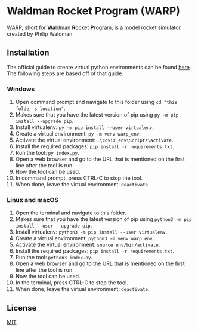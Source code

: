 # Waldman Rocket Program (WARP)

WARP, short for **Wa**ldman **R**ocket **P**rogram, is a model rocket simulator created by Philip Waldman.

## Installation

The official guide to create virtual python environments can be
found [here](https://packaging.python.org/guides/installing-using-pip-and-virtual-environments/). The following steps
are based off of that guide.

### Windows

1. Open command prompt and navigate to this folder using `cd "this folder's location"`.
2. Makes sure that you have the latest version of pip using `py -m pip install --upgrade pip`.
3. Install virtualenv: `py -m pip install --user virtualenv`.
4. Create a virtual environment: `py -m venv warp_env`.
5. Activate the virtual environment: `.\coviz_env\Scripts\activate`.
6. Install the required packages: `pip install -r requirements.txt`.
7. Run the tool: `py index.py`.
8. Open a web browser and go to the URL that is mentioned on the first line after the tool is run.
9. Now the tool can be used.
10. In command prompt, press CTRL-C to stop the tool.
11. When done, leave the virtual environment: `deactivate`.

### Linux and macOS

1. Open the terminal and navigate to this folder.
2. Makes sure that you have the latest version of pip using `python3 -m pip install --user --upgrade pip`.
3. Install virtualenv: `python3 -m pip install --user virtualenv`.
4. Create a virtual environment: `python3 -m venv warp_env`.
5. Activate the virtual environment: `source env/bin/activate`.
6. Install the required packages: `pip install -r requirements.txt`.
7. Run the tool: `python3 index.py`.
8. Open a web browser and go to the URL that is mentioned on the first line after the tool is run.
9. Now the tool can be used.
10. In the terminal, press CTRL-C to stop the tool.
11. When done, leave the virtual environment: `deactivate`.

## License

[MIT](https://choosealicense.com/licenses/mit/)
